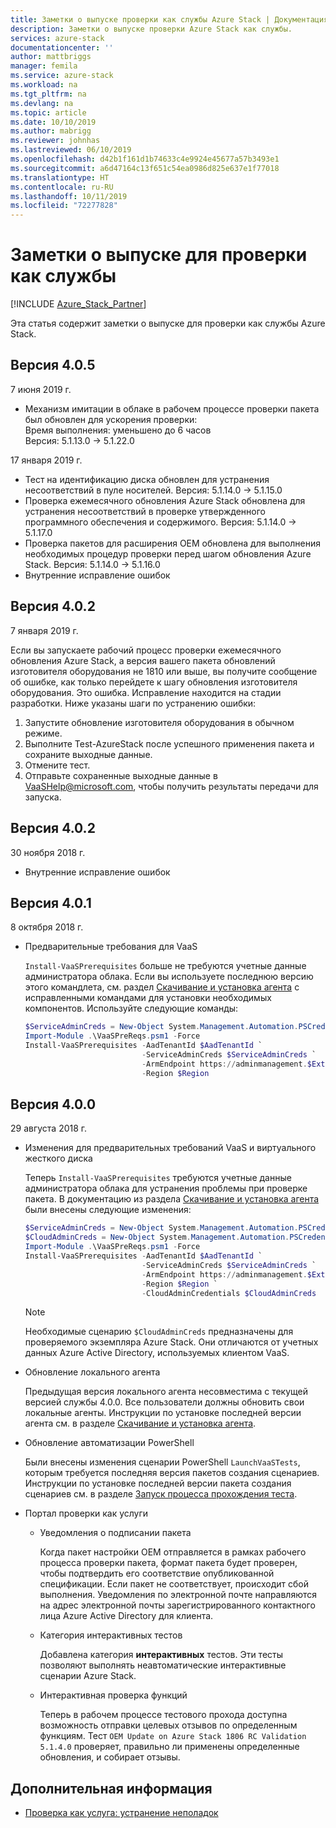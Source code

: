 ```yaml
---
title: Заметки о выпуске проверки как службы Azure Stack | Документация Майкрософт
description: Заметки о выпуске проверки Azure Stack как службы.
services: azure-stack
documentationcenter: ''
author: mattbriggs
manager: femila
ms.service: azure-stack
ms.workload: na
ms.tgt_pltfrm: na
ms.devlang: na
ms.topic: article
ms.date: 10/10/2019
ms.author: mabrigg
ms.reviewer: johnhas
ms.lastreviewed: 06/10/2019
ms.openlocfilehash: d42b1f161d1b74633c4e9924e45677a57b3493e1
ms.sourcegitcommit: a6d47164c13f651c54ea0986d825e637e1f77018
ms.translationtype: HT
ms.contentlocale: ru-RU
ms.lasthandoff: 10/11/2019
ms.locfileid: "72277828"
---
```

# <a name="release-notes-for-validation-as-a-service"></a>Заметки о выпуске для проверки как службы

[!INCLUDE [Azure_Stack_Partner](./includes/azure-stack-partner-appliesto.md)]

Эта статья содержит заметки о выпуске для проверки как службы Azure Stack.

## <a name="version-405"></a>Версия 4.0.5

7 июня 2019 г.

- Механизм имитации в облаке в рабочем процессе проверки пакета был обновлен для ускорения проверки:  
    Время выполнения: уменьшено до 6 часов  
    Версия: 5.1.13.0 -> 5.1.22.0  


17 января 2019 г.

- Тест на идентификацию диска обновлен для устранения несоответствий в пуле носителей. Версия: 5.1.14.0 -> 5.1.15.0
- Проверка ежемесячного обновления Azure Stack обновлена для устранения несоответствий в проверке утвержденного программного обеспечения и содержимого. Версия: 5.1.14.0 -> 5.1.17.0
- Проверка пакетов для расширения OEM обновлена для выполнения необходимых процедур проверки перед шагом обновления Azure Stack. Версия: 5.1.14.0 -> 5.1.16.0
- Внутренние исправление ошибок

## <a name="version-402"></a>Версия 4.0.2

7 января 2019 г.

Если вы запускаете рабочий процесс проверки ежемесячного обновления Azure Stack, а версия вашего пакета обновлений изготовителя оборудования не 1810 или выше, вы получите сообщение об ошибке, как только перейдете к шагу обновления изготовителя оборудования. Это ошибка. Исправление находится на стадии разработки. Ниже указаны шаги по устранению ошибки:

1. Запустите обновление изготовителя оборудования в обычном режиме.
2. Выполните Test-AzureStack после успешного применения пакета и сохраните выходные данные.
3. Отмените тест.
4. Отправьте сохраненные выходные данные в VaaSHelp@microsoft.com, чтобы получить результаты передачи для запуска.

## <a name="version-402"></a>Версия 4.0.2

30 ноября 2018 г.

- Внутренние исправление ошибок

## <a name="version-401"></a>Версия 4.0.1

8 октября 2018 г.

- Предварительные требования для VaaS

    `Install-VaaSPrerequisites` больше не требуются учетные данные администратора облака. Если вы используете последнюю версию этого командлета, см. раздел [Скачивание и установка агента](azure-stack-vaas-local-agent.md#download-and-install-the-agent) с исправленными командами для установки необходимых компонентов. Используйте следующие команды:

    ```powershell
    $ServiceAdminCreds = New-Object System.Management.Automation.PSCredential "<aadServiceAdminUser>", (ConvertTo-SecureString "<aadServiceAdminPassword>" -AsPlainText -Force)
    Import-Module .\VaaSPreReqs.psm1 -Force
    Install-VaaSPrerequisites -AadTenantId $AadTenantId `
                              -ServiceAdminCreds $ServiceAdminCreds `
                              -ArmEndpoint https://adminmanagement.$ExternalFqdn `
                              -Region $Region
    ```

## <a name="version-400"></a>Версия 4.0.0

29 августа 2018 г.

- Изменения для предварительных требований VaaS и виртуального жесткого диска

    Теперь `Install-VaaSPrerequisites` требуются учетные данные администратора облака для устранения проблемы при проверке пакета. В документацию из раздела [Скачивание и установка агента](azure-stack-vaas-local-agent.md#download-and-install-the-agent) были внесены следующие изменения:

    ```powershell
    $ServiceAdminCreds = New-Object System.Management.Automation.PSCredential "<aadServiceAdminUser>", (ConvertTo-SecureString "<aadServiceAdminPassword>" -AsPlainText -Force)
    $CloudAdminCreds = New-Object System.Management.Automation.PSCredential "<cloudAdminDomain\username>", (ConvertTo-SecureString "<cloudAdminPassword>" -AsPlainText -Force)
    Import-Module .\VaaSPreReqs.psm1 -Force
    Install-VaaSPrerequisites -AadTenantId $AadTenantId `
                              -ServiceAdminCreds $ServiceAdminCreds `
                              -ArmEndpoint https://adminmanagement.$ExternalFqdn `
                              -Region $Region `
                              -CloudAdminCredentials $CloudAdminCreds
    ```
    > [!NOTE]
    > Необходимые сценарию `$CloudAdminCreds` предназначены для проверяемого экземпляра Azure Stack. Они отличаются от учетных данных Azure Active Directory, используемых клиентом VaaS.

- Обновление локального агента

    Предыдущая версия локального агента несовместима с текущей версией службы 4.0.0. Все пользователи должны обновить свои локальные агенты. Инструкции по установке последней версии агента см. в разделе [Скачивание и установка агента](azure-stack-vaas-local-agent.md#download-and-install-the-agent).

- Обновление автоматизации PowerShell

    Были внесены изменения сценарии PowerShell `LaunchVaaSTests`, которым требуется последняя версия пакетов создания сценариев. Инструкции по установке последней версии пакета создания сценариев см. в разделе [Запуск процесса прохождения теста](azure-stack-vaas-automate-with-powershell.md#launch-the-test-pass-workflow).

- Портал проверки как услуги

  - Уведомления о подписании пакета

    Когда пакет настройки OEM отправляется в рамках рабочего процесса проверки пакета, формат пакета будет проверен, чтобы подтвердить его соответствие опубликованной спецификации. Если пакет не соответствует, происходит сбой выполнения. Уведомления по электронной почте направляются на адрес электронной почты зарегистрированного контактного лица Azure Active Directory для клиента.

  - Категория интерактивных тестов

    Добавлена категория **интерактивных** тестов. Эти тесты позволяют выполнять неавтоматические интерактивные сценарии Azure Stack.

  - Интерактивная проверка функций

    Теперь в рабочем процессе тестового прохода доступна возможность отправки целевых отзывов по определенным функциям. Тест `OEM Update on Azure Stack 1806 RC Validation 5.1.4.0` проверяет, правильно ли применены определенные обновления, и собирает отзывы.

## <a name="next-steps"></a>Дополнительная информация

- [Проверка как услуга: устранение неполадок](azure-stack-vaas-troubleshoot.md)
